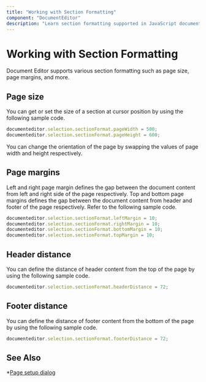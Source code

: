 ```yaml
---
title: "Working with Section Formatting"
component: "DocumentEditor"
description: "Learn section formatting supported in JavaScript document editor like page size and margins, and how to customize it."
---
```


# Working with Section Formatting

Document Editor supports various section formatting such as page size, page margins, and more.

## Page size

You can get or set the size of a section at cursor position by using the following sample code.

```typescript
documenteditor.selection.sectionFormat.pageWidth = 500;
documenteditor.selection.sectionFormat.pageHeight = 600;
```

You can change the orientation of the page by swapping the values of page width and height respectively.

## Page margins

Left and right page margin defines the gap between the document content from left and right side of the page respectively. Top and bottom page margins defines the gap between the document content from header and footer of the page respectively.
Refer to the following sample code.

```typescript
documenteditor.selection.sectionFormat.leftMargin = 10;
documenteditor.selection.sectionFormat.rightMargin = 10;
documenteditor.selection.sectionFormat.bottomMargin = 10;
documenteditor.selection.sectionFormat.topMargin = 10;
```

## Header distance

You can define the distance of header content from the top of the page by using the following sample code.

```typescript
documenteditor.selection.sectionFormat.headerDistance = 72;
```

## Footer distance

You can define the distance of footer content from the bottom of the page by using the following sample code.

```typescript
documenteditor.selection.sectionFormat.footerDistance = 72;
```

## See Also

*[Page setup dialog](../document-editor/dialog#page-setup-dialog/)